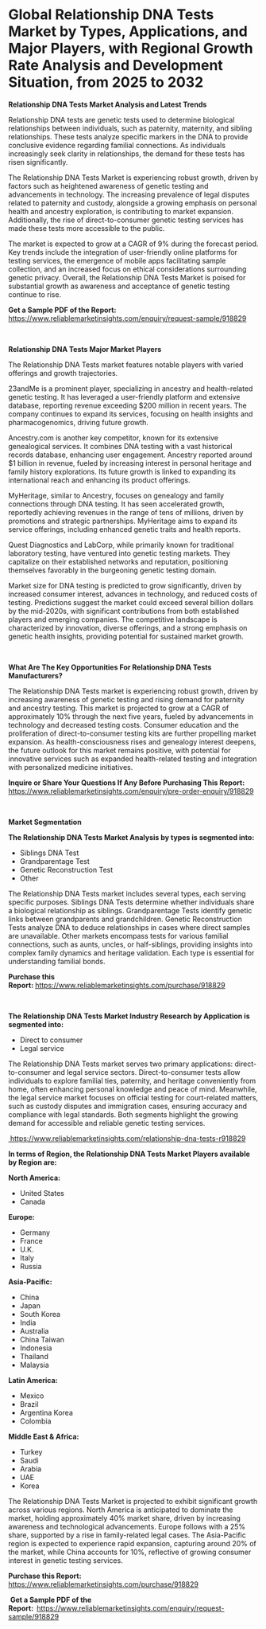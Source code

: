 <p><h1>Global Relationship DNA Tests Market by Types, Applications, and Major Players, with Regional Growth Rate Analysis and Development Situation, from 2025 to 2032</h1></p><p><strong>Relationship DNA Tests Market Analysis and Latest Trends</strong></p>
<p><p>Relationship DNA tests are genetic tests used to determine biological relationships between individuals, such as paternity, maternity, and sibling relationships. These tests analyze specific markers in the DNA to provide conclusive evidence regarding familial connections. As individuals increasingly seek clarity in relationships, the demand for these tests has risen significantly.</p><p>The Relationship DNA Tests Market is experiencing robust growth, driven by factors such as heightened awareness of genetic testing and advancements in technology. The increasing prevalence of legal disputes related to paternity and custody, alongside a growing emphasis on personal health and ancestry exploration, is contributing to market expansion. Additionally, the rise of direct-to-consumer genetic testing services has made these tests more accessible to the public.</p><p>The market is expected to grow at a CAGR of 9% during the forecast period. Key trends include the integration of user-friendly online platforms for testing services, the emergence of mobile apps facilitating sample collection, and an increased focus on ethical considerations surrounding genetic privacy. Overall, the Relationship DNA Tests Market is poised for substantial growth as awareness and acceptance of genetic testing continue to rise.</p></p>
<p><strong>Get a Sample PDF of the Report:&nbsp;</strong> <a href="https://www.reliablemarketinsights.com/enquiry/request-sample/918829?utm_campaign=2630&utm_medium=2&utm_source=Github&utm_content=ia&utm_term=18042025&utm_id=relationship-dna-tests">https://www.reliablemarketinsights.com/enquiry/request-sample/918829</a></p>
<p>&nbsp;</p>
<p><strong>Relationship DNA Tests Major Market Players</strong></p>
<p><p>The Relationship DNA Tests market features notable players with varied offerings and growth trajectories. </p><p>23andMe is a prominent player, specializing in ancestry and health-related genetic testing. It has leveraged a user-friendly platform and extensive database, reporting revenue exceeding $200 million in recent years. The company continues to expand its services, focusing on health insights and pharmacogenomics, driving future growth.</p><p>Ancestry.com is another key competitor, known for its extensive genealogical services. It combines DNA testing with a vast historical records database, enhancing user engagement. Ancestry reported around $1 billion in revenue, fueled by increasing interest in personal heritage and family history explorations. Its future growth is linked to expanding its international reach and enhancing its product offerings.</p><p>MyHeritage, similar to Ancestry, focuses on genealogy and family connections through DNA testing. It has seen accelerated growth, reportedly achieving revenues in the range of tens of millions, driven by promotions and strategic partnerships. MyHeritage aims to expand its service offerings, including enhanced genetic traits and health reports.</p><p>Quest Diagnostics and LabCorp, while primarily known for traditional laboratory testing, have ventured into genetic testing markets. They capitalize on their established networks and reputation, positioning themselves favorably in the burgeoning genetic testing domain.</p><p>Market size for DNA testing is predicted to grow significantly, driven by increased consumer interest, advances in technology, and reduced costs of testing. Predictions suggest the market could exceed several billion dollars by the mid-2020s, with significant contributions from both established players and emerging companies. The competitive landscape is characterized by innovation, diverse offerings, and a strong emphasis on genetic health insights, providing potential for sustained market growth.</p></p>
<p>&nbsp;</p>
<p><strong>What Are The Key Opportunities For Relationship DNA Tests Manufacturers?</strong></p>
<p><p>The Relationship DNA Tests market is experiencing robust growth, driven by increasing awareness of genetic testing and rising demand for paternity and ancestry testing. This market is projected to grow at a CAGR of approximately 10% through the next five years, fueled by advancements in technology and decreased testing costs. Consumer education and the proliferation of direct-to-consumer testing kits are further propelling market expansion. As health-consciousness rises and genealogy interest deepens, the future outlook for this market remains positive, with potential for innovative services such as expanded health-related testing and integration with personalized medicine initiatives.</p></p>
<p><strong>Inquire or Share Your Questions If Any Before Purchasing This Report:</strong> <a href="https://www.reliablemarketinsights.com/enquiry/pre-order-enquiry/918829?utm_campaign=2630&utm_medium=2&utm_source=Github&utm_content=ia&utm_term=18042025&utm_id=relationship-dna-tests">https://www.reliablemarketinsights.com/enquiry/pre-order-enquiry/918829</a></p>
<p>&nbsp;</p>
<p><strong>Market Segmentation</strong></p>
<p><strong>The Relationship DNA Tests Market Analysis by types is segmented into:</strong></p>
<p><ul><li>Siblings DNA Test</li><li>Grandparentage Test</li><li>Genetic Reconstruction Test</li><li>Other</li></ul></p>
<p><p>The Relationship DNA Tests market includes several types, each serving specific purposes. Siblings DNA Tests determine whether individuals share a biological relationship as siblings. Grandparentage Tests identify genetic links between grandparents and grandchildren. Genetic Reconstruction Tests analyze DNA to deduce relationships in cases where direct samples are unavailable. Other markets encompass tests for various familial connections, such as aunts, uncles, or half-siblings, providing insights into complex family dynamics and heritage validation. Each type is essential for understanding familial bonds.</p></p>
<p><strong>Purchase this Report:&nbsp;</strong><a href="https://www.reliablemarketinsights.com/purchase/918829?utm_campaign=2630&utm_medium=2&utm_source=Github&utm_content=ia&utm_term=18042025&utm_id=relationship-dna-tests">https://www.reliablemarketinsights.com/purchase/918829</a></p>
<p>&nbsp;</p>
<p><strong>The Relationship DNA Tests Market Industry Research by Application is segmented into:</strong></p>
<p><ul><li>Direct to consumer</li><li>Legal service</li></ul></p>
<p><p>The Relationship DNA Tests market serves two primary applications: direct-to-consumer and legal service sectors. Direct-to-consumer tests allow individuals to explore familial ties, paternity, and heritage conveniently from home, often enhancing personal knowledge and peace of mind. Meanwhile, the legal service market focuses on official testing for court-related matters, such as custody disputes and immigration cases, ensuring accuracy and compliance with legal standards. Both segments highlight the growing demand for accessible and reliable genetic testing services.</p></p>
<p><a href="https://www.reliablemarketinsights.com/relationship-dna-tests-r918829?utm_campaign=2630&utm_medium=2&utm_source=Github&utm_content=ia&utm_term=18042025&utm_id=relationship-dna-tests">&nbsp;https://www.reliablemarketinsights.com/relationship-dna-tests-r918829</a></p>
<p><strong>In terms of Region, the Relationship DNA Tests Market Players available by Region are:</strong></p>
<p>
    <p> <strong> North America: </strong>
        <ul>
            <li>United States</li>
            <li>Canada</li>
        </ul>
        </p> 
    <p> <strong> Europe: </strong>
        <ul>
            <li>Germany</li>
            <li>France</li>
            <li>U.K.</li>
            <li>Italy</li>
            <li>Russia</li>
        </ul>
        </p> 
    <p> <strong> Asia-Pacific: </strong>
        <ul>
            <li>China</li>
            <li>Japan</li>
            <li>South Korea</li>
            <li>India</li>
            <li>Australia</li>
            <li>China Taiwan</li>
            <li>Indonesia</li>
            <li>Thailand</li>
            <li>Malaysia</li>
        </ul>
        </p> 
    <p> <strong> Latin America: </strong>
        <ul>
            <li>Mexico</li>
            <li>Brazil</li>
            <li>Argentina Korea</li>
            <li>Colombia</li>
        </ul>
        </p> 
    <p> <strong> Middle East & Africa: </strong>
        <ul>
            <li>Turkey</li>
            <li>Saudi</li>
            <li>Arabia</li>
            <li>UAE</li>
            <li>Korea</li>
        </ul>
    </p>
    </p>
<p><p>The Relationship DNA Tests Market is projected to exhibit significant growth across various regions. North America is anticipated to dominate the market, holding approximately 40% market share, driven by increasing awareness and technological advancements. Europe follows with a 25% share, supported by a rise in family-related legal cases. The Asia-Pacific region is expected to experience rapid expansion, capturing around 20% of the market, while China accounts for 10%, reflective of growing consumer interest in genetic testing services.</p></p>
<p><strong>Purchase this Report: </strong><a href="https://www.reliablemarketinsights.com/purchase/918829?utm_campaign=2630&utm_medium=2&utm_source=Github&utm_content=ia&utm_term=18042025&utm_id=relationship-dna-tests">https://www.reliablemarketinsights.com/purchase/918829</a></p>
<p>&nbsp;<strong>Get a Sample PDF of the Report:&nbsp;&nbsp;</strong><a href="https://www.reliablemarketinsights.com/enquiry/request-sample/918829?utm_campaign=2630&utm_medium=2&utm_source=Github&utm_content=ia&utm_term=18042025&utm_id=relationship-dna-tests">https://www.reliablemarketinsights.com/enquiry/request-sample/918829</a></p>
<p><strong></strong></p>
<p><p></p><p></p><p></p></p>